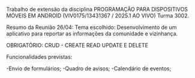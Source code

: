 Trabalho de extensão da disciplina PROGRAMAÇÃO PARA DISPOSITIVOS MÓVEIS EM ANDROID (VIV0175/13431367 / 2025.1 AO VIVO) Turma 3002.

Resumo da Reunião 26/04:
Tema escolhido: Desenvolvimento de um aplicativo para reportar as informações da comunidade e vizinhança.

OBRIGATÓRIO: CRUD - CREATE READ UPDATE E DELETE

Funcionalidades previstas:

-Envio de formulários;
-Quadro de avisos;
-Calendário de eventos;

